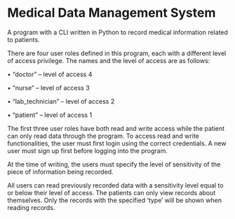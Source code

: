 # Medical Data Management System
A program with a CLI written in Python to record medical information related to patients.

There are four user roles defined in this program, each with a different level of access privilege.
The names and the level of access are as follows:

• “doctor” – level of access 4

• “nurse” – level of access 3

• “lab_technician” – level of access 2

• “patient” – level of access 1

The first three user roles have both read and write access while the patient can only read data 
through the program. To access read and write functionalities, the user must first login using the 
correct credentials. A new user must sign up first before logging into the program.

At the time of writing, the users must specify the level of sensitivity of the piece of information 
being recorded.

All users can read previously recorded data with a sensitivity level equal to or below their level 
of access. The patients can only view records about themselves. Only the records with the 
specified ‘type’ will be shown when reading records.
